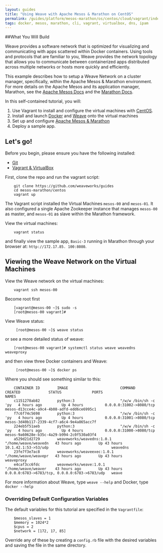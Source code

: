 ```yaml
---
layout: guides
title: "Using Weave with Apache Mesos & Marathon on CentOS"
permalink: /guides/platform/mesos-marathon/os/centos/cloud/vagrant/index.html
tags: docker, mesos, marathon, cli, vagrant, virtualbox, dns, ipam
---
```


##What You Will Build

Weave provides a software network that is optimized for visualizing and communicating with apps scattered within Docker containers. Using tools and protocols that are familiar to you, Weave provides the network topology that allows you to communicate between containerized apps distributed across multiple networks or hosts more quickly and efficiently.

This example describes how to setup a Weave Network on a cluster manager, specifically, within the Apache Mesos & Marathon environment. For more details on the Apache Mesos and its application manager, Marathon, see the [Apache Mesos Docs](http://mesos.apache.org/documentation/latest/) and the [Marathon Docs](https://mesosphere.github.io/marathon/).

In this self-contained tutorial, you will:

1. Use Vagrant to install and configure the virtual machines with [CentOS](http://http://centos.org/).
2. Install and launch [Docker](http://docker.com) and [Weave](http://weave.works) onto the virtual machines
3. Set up and configure [Apache Mesos & Marathon](https://mesosphere.github.io/marathon/)
4. Deploy a sample app.

## Let's go!

Before you begin, please ensure you have the following installed:

* [Git](http://git-scm.com/downloads)
* [Vagrant & VirtualBox](/guides/about/vagrant.html)

First, clone the repo and run the vagrant script:

        git clone https://github.com/weaveworks/guides
        cd mesos-marathon/centos
        vagrant up

The Vagrant script installed the Virtual Machines `mesos-00` and `mesos-01`. It also configured a single Apache Zookeeper instance that manages `mesos-00` as master, and `mesos-01` as slave within the Marathon framework.

View the virtual machines:

        vagrant status

and finally view the sample app, `Basic-3` running in Marathon through your browser at: `http://172.17.85. 100:8080`.

## Viewing the Weave Network on the Virtual Machines

View the Weave network on the virtual machines:


        vagrant ssh mesos-00

Become root first

        [vagrant@mesos-00 ~]$ sudo -s
        [root@mesos-00 vagrant]#

View Weave status:

         [root@mesos-00 ~]$ weave status

or see a more detailed status of weave:

        [root@mesos-00 vagrant]# systemctl status weave weavedns weaveproxy

and then view three Docker containers and Weave:

         [root@mesos-00 ~]$ docker ps

Where you should see something similar to this:

        CONTAINER ID        IMAGE                        COMMAND                CREATED             STATUS              PORTS                                            NAMES
        c1151278ab82        python:3                     "/w/w /bin/sh -c 'py   4 hours ago         Up 4 hours          0.0.0.0:31002->8080/tcp                          mesos-d13cce4c-a9c4-4b08-adfd-edd6ce6995c1
        f7c6f74c5698        python:3                     "/w/w /bin/sh -c 'py   4 hours ago         Up 4 hours          0.0.0.0:31001->8080/tcp                          mesos-3d40b117-2339-4cf7-a6c4-9e4a865acc7f
        224eb5f51aeb        python:3                     "/w/w /bin/sh -c 'py   4 hours ago         Up 4 hours          0.0.0.0:31000->8080/tcp                          mesos-9a60628e-b35c-4a29-b994-2c0f530a03f4
        a529d21d2729        weaveworks/weavedns:1.0.1    "/home/weave/weavedn   43 hours ago        Up 43 hours         10.1.42.1:53->53/udp                             weavedns
        23fe7f3e7ac8        weaveworks/weaveexec:1.0.1   "/home/weave/weavepr   43 hours ago        Up 43 hours                                                          weaveproxy
        e4caf3cc6fdc        weaveworks/weave:1.0.1       "/home/weave/weaver    43 hours ago        Up 43 hours         0.0.0.0:6783->6783/tcp, 0.0.0.0:6783->6783/udp   weave

For more information about Weave, type `weave --help` and Docker, type `docker --help`

### Overriding Default Configuration Variables

The default variables for this tutorial are specified in the `Vagrantfile`:

        $mesos_slaves = 1
        $memory = 1024*2
        $cpus = 2
        $network = [172, 17, 85]

Override any of these by creating a `config.rb` file with the desired variables and saving the file in the same directory.
